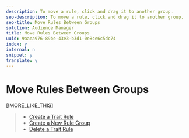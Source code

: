 ```yaml
---
description: To move a rule, click and drag it to another group.
seo-description: To move a rule, click and drag it to another group.
seo-title: Move Rules Between Groups
solution: Audience Manager
title: Move Rules Between Groups
uuid: 9aaea976-89be-43e3-b3d1-0e8ce6c5dc74
index: y
internal: n
snippet: y
translate: y
---
```


# Move Rules Between Groups

[!MORE_LIKE_THIS]
>
>* [ Create a Trait Rule ](t_tb_create_rules.md#task_5A20AA9D87284DB49BE5D1DF0717F949)
>* [ Create a New Rule Group ](t_tb_new_rule_group.md#task_9BEF4C9F33504DB8B78A6C4E1C7D0A3D)
>* [ Delete a Trait Rule ](t_tb_delete_rule.md#task_59C7044CC983478E979566BEC5F793A8)
